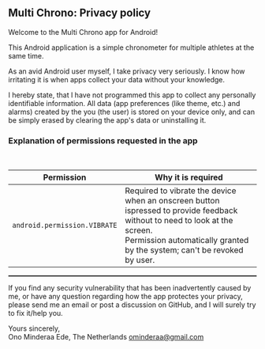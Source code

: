 ## Multi Chrono: Privacy policy

Welcome to the Multi Chrono app for Android!

This Android application is a simple chronometer for multiple athletes at the same time.

As an avid Android user myself, I take privacy very seriously.
I know how irritating it is when apps collect your data without your knowledge.

I hereby state, that I have not programmed this app to collect any personally identifiable information. 
All data (app preferences (like theme, etc.) and alarms) created by the you (the user) is stored on your device only, and can be simply erased by clearing the app's data or uninstalling it.

### Explanation of permissions requested in the app
<br/>

| Permission | Why it is required                                                                                                                                                                                   |
| :---: |------------------------------------------------------------------------------------------------------------------------------------------------------------------------------------------------------|
| `android.permission.VIBRATE` | Required to vibrate the device when an onscreen button ispressed to provide feedback without to need to look at the screen.<br/>Permission automatically granted by the system; can't be revoked by user. |

 <hr style="border:1px solid gray">

If you find any security vulnerability that has been inadvertently caused by me, or have any question regarding how the app protectes your privacy, please send me an email or post a discussion on GitHub, and I will surely try to fix it/help you.

Yours sincerely,  
Ono Minderaa
Ede, The Netherlands
ominderaa@gmail.com